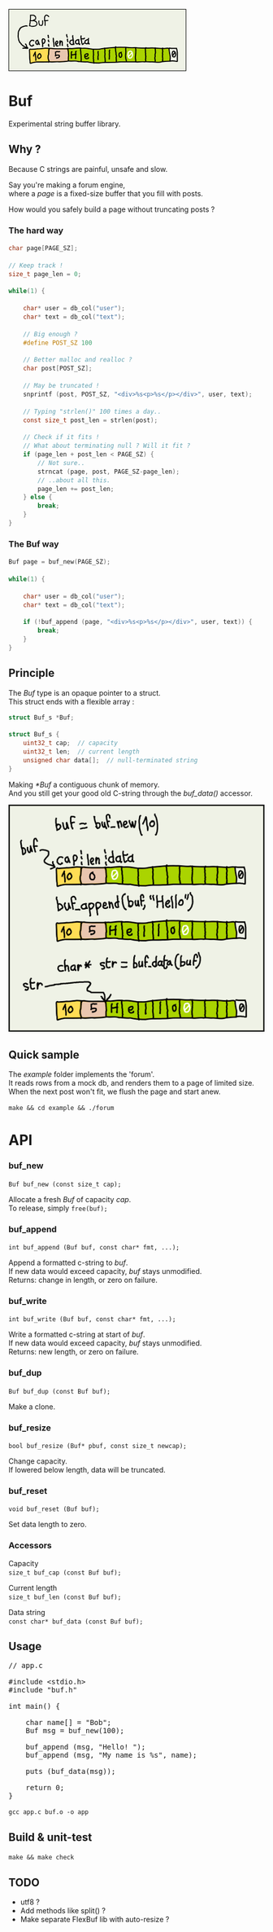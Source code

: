 ![block](assets/block.png)

# Buf
Experimental string buffer library.  

## Why ?

Because C strings are painful, unsafe and slow.    

Say you're making a forum engine,  
where a *page* is a fixed-size buffer that you fill with posts.  

How would you safely build a page without truncating posts ?

### The hard way

```C
char page[PAGE_SZ];

// Keep track !
size_t page_len = 0;

while(1) {

    char* user = db_col("user");
    char* text = db_col("text");

    // Big enough ?
    #define POST_SZ 100

    // Better malloc and realloc ?
    char post[POST_SZ];  

    // May be truncated !
    snprintf (post, POST_SZ, "<div>%s<p>%s</p></div>", user, text);

    // Typing "strlen()" 100 times a day..
    const size_t post_len = strlen(post);

    // Check if it fits !
    // What about terminating null ? Will it fit ?
    if (page_len + post_len < PAGE_SZ) {    
        // Not sure..
        strncat (page, post, PAGE_SZ-page_len); 
        // ..about all this.
        page_len += post_len;
    } else {
        break;
    } 
}
```

### The Buf way

```C
Buf page = buf_new(PAGE_SZ);

while(1) {

    char* user = db_col("user");
    char* text = db_col("text");

    if (!buf_append (page, "<div>%s<p>%s</p></div>", user, text)) {
        break;
    }
}
```

## Principle

The *Buf* type is an opaque pointer to a struct.  
This struct ends with a flexible array :  

```C
struct Buf_s *Buf;

struct Buf_s {
    uint32_t cap;  // capacity
    uint32_t len;  // current length
    unsigned char data[];  // null-terminated string
}
```

Making *\*Buf* a contiguous chunk of memory.  
And you still get your good old C-string through the *buf_data()* accessor.

![schema](assets/schema.png)

## Quick sample

The *example* folder implements the 'forum'.  
It reads rows from a mock db, and renders them to a page of limited size.  
When the next post won't fit, we flush the page and start anew.  

`make && cd example && ./forum`

# API

### buf_new
`Buf buf_new (const size_t cap);`  

Allocate a fresh *Buf* of capacity *cap*.  
To release, simply `free(buf);`

### buf_append
`int buf_append (Buf buf, const char* fmt, ...);`  

Append a formatted c-string to *buf*.  
If new data would exceed capacity, *buf* stays unmodified.  
Returns: change in length, or zero on failure. 

### buf_write
`int buf_write (Buf buf, const char* fmt, ...);`  

Write a formatted c-string at start of *buf*.  
If new data would exceed capacity, *buf* stays unmodified.  
Returns: new length, or zero on failure.

### buf_dup
`Buf buf_dup (const Buf buf);`  

Make a clone.

### buf_resize
`bool buf_resize (Buf* pbuf, const size_t newcap);`  

Change capacity.  
If lowered below length, data will be truncated.  


### buf_reset
`void buf_reset (Buf buf);`  

Set data length to zero.  

### Accessors
 
Capacity  
`size_t buf_cap (const Buf buf);` 

Current length  
`size_t buf_len (const Buf buf);` 

Data string  
`const char* buf_data (const Buf buf);`

## Usage

<pre>
// app.c

#include &lt;stdio.h&gt;
#include "buf.h"

int main() {

    char name[] = "Bob";
    Buf msg = buf_new(100);

    buf_append (msg, "Hello! ");
    buf_append (msg, "My name is %s", name);

    puts (buf_data(msg));

    return 0;
}
</pre>

`gcc app.c buf.o -o app`

## Build & unit-test

`make && make check`

## TODO
* utf8 ?
* Add methods like split() ?
* Make separate FlexBuf lib with auto-resize ?